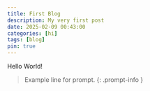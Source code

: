 ```yaml
---
title: First Blog
description: My very first post
date: 2025-02-09 00:43:00
categories: [hi]
tags: [blog]
pin: true
---
```


Hello World!

> Example line for prompt.
{: .prompt-info }
